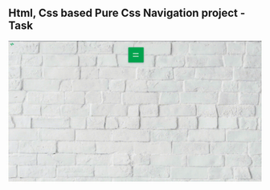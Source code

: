 Html, Css based Pure Css Navigation project - Task
---

![PureCssNavigation](https://github.com/r4nd3l/PureCssNavigation/blob/master/img/sample.gif)
